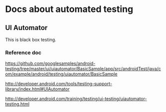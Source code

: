 # Docs about automated testing

## UI Automator

This is black box testing.


### Reference doc 

https://github.com/googlesamples/android-testing/tree/master/ui/uiautomator/BasicSample/app/src/androidTest/java/com/example/android/testing/uiautomator/BasicSample

http://developer.android.com/tools/testing-support-library/index.html#UIAutomator

http://developer.android.com/training/testing/ui-testing/uiautomator-testing.html
